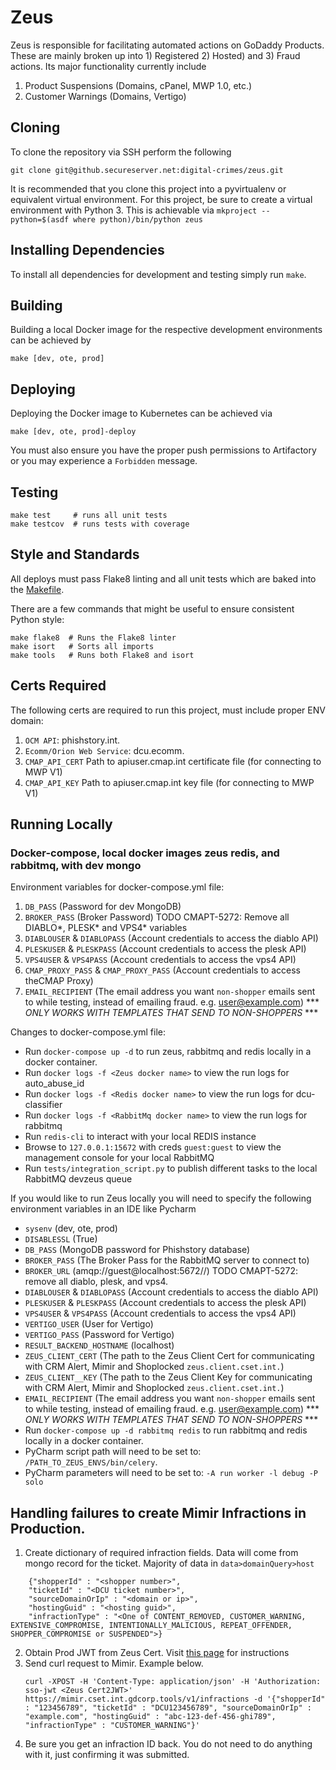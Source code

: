 # Zeus

Zeus is responsible for facilitating automated actions on GoDaddy Products. 
These are mainly broken up into 1) Registered 2) Hosted) and 3) Fraud actions. Its major functionality currently include
 1. Product Suspensions (Domains, cPanel, MWP 1.0, etc.)
 2. Customer Warnings (Domains, Vertigo)

## Cloning
To clone the repository via SSH perform the following
```
git clone git@github.secureserver.net:digital-crimes/zeus.git
```

It is recommended that you clone this project into a pyvirtualenv or equivalent virtual environment. For this project,
be sure to create a virtual environment with Python 3.
This is achievable via `mkproject --python=$(asdf where python)/bin/python zeus`

## Installing Dependencies
To install all dependencies for development and testing simply run `make`.

## Building
Building a local Docker image for the respective development environments can be achieved by
```
make [dev, ote, prod]
```

## Deploying
Deploying the Docker image to Kubernetes can be achieved via
```
make [dev, ote, prod]-deploy
```
You must also ensure you have the proper push permissions to Artifactory or you may experience a `Forbidden` message.

## Testing
```
make test     # runs all unit tests
make testcov  # runs tests with coverage
```

## Style and Standards
All deploys must pass Flake8 linting and all unit tests which are baked into the [Makefile](Makefile).

There are a few commands that might be useful to ensure consistent Python style:

```
make flake8  # Runs the Flake8 linter
make isort   # Sorts all imports
make tools   # Runs both Flake8 and isort
```

## Certs Required
The following certs are required to run this project, must include proper ENV domain:
 1. `OCM API`: phishstory.int.
 1. `Ecomm/Orion Web Service`: dcu.ecomm.
 1. `CMAP_API_CERT` Path to apiuser.cmap.int certificate file (for connecting to MWP V1)
 1. `CMAP_API_KEY` Path to apiuser.cmap.int key file (for connecting to MWP V1)
 
## Running Locally
### Docker-compose, local docker images zeus redis, and rabbitmq, with dev mongo

Environment variables for docker-compose.yml file:
1. `DB_PASS` (Password for dev MongoDB)
1. `BROKER_PASS` (Broker Password)
TODO CMAPT-5272: Remove all DIABLO*, PLESK* and VPS4* variables
1. `DIABLOUSER` & `DIABLOPASS` (Account credentials to access the diablo API)
1. `PLESKUSER` & `PLESKPASS` (Account credentials to access the plesk API)
1. `VPS4USER` & `VPS4PASS` (Account credentials to access the vps4 API)
1. `CMAP_PROXY_PASS` & `CMAP_PROXY_PASS` (Account credentials to access theCMAP Proxy)
1. `EMAIL_RECIPIENT` (The email address you want `non-shopper` emails sent to while testing, instead of emailing fraud. e.g. user@example.com)  *** *ONLY WORKS WITH TEMPLATES THAT SEND TO NON-SHOPPERS* ***

Changes to docker-compose.yml file:
* Run `docker-compose up -d` to run zeus, rabbitmq and redis locally in a docker container.
* Run `docker logs -f <Zeus docker name>` to view the run logs for auto_abuse_id
* Run `docker logs -f <Redis docker name>` to view the run logs for dcu-classifier
* Run `docker logs -f <RabbitMq docker name>` to view the run logs for rabbitmq
* Run `redis-cli` to interact with your local REDIS instance
* Browse to `127.0.0.1:15672` with creds `guest:guest` to view the management console for your local RabbitMQ
* Run `tests/integration_script.py` to publish different tasks to the local RabbitMQ devzeus queue

If you would like to run Zeus locally you will need to specify the following environment variables in an IDE like Pycharm
* `sysenv` (dev, ote, prod)
* `DISABLESSL` (True)
* `DB_PASS` (MongoDB password for Phishstory database)
* `BROKER_PASS` (The Broker Pass for the RabbitMQ server to connect to)
* `BROKER_URL` (amqp://guest@localhost:5672//)
TODO CMAPT-5272: remove all diablo, plesk, and vps4.
* `DIABLOUSER` & `DIABLOPASS` (Account credentials to access the diablo API)
* `PLESKUSER` & `PLESKPASS` (Account credentials to access the plesk API)
* `VPS4USER` & `VPS4PASS` (Account credentials to access the vps4 API)
* `VERTIGO_USER` (User for Vertigo)
* `VERTIGO_PASS` (Password for Vertigo)
* `RESULT_BACKEND_HOSTNAME` (localhost)
* `ZEUS_CLIENT_CERT` (The path to the Zeus Client Cert for communicating with CRM Alert, Mimir and Shoplocked `zeus.client.cset.int.`)
* `ZEUS_CLIENT__KEY` (The path to the Zeus Client Key for communicating with CRM Alert, Mimir and Shoplocked `zeus.client.cset.int.`)
* `EMAIL_RECIPIENT` (The email address you want `non-shopper` emails sent to while testing, instead of emailing fraud. e.g. user@example.com)  *** *ONLY WORKS WITH TEMPLATES THAT SEND TO NON-SHOPPERS* ***
* Run `docker-compose up -d rabbitmq redis` to run rabbitmq and redis locally in a docker container.
* PyCharm script path will need to be set to: `/PATH_TO_ZEUS_ENVS/bin/celery`.
* PyCharm parameters will need to be set to: `-A run worker -l debug -P solo`
 
## Handling failures to create Mimir Infractions in Production.
1. Create dictionary of required infraction fields. Data will come from mongo record for the ticket. Majority of data in `data>domainQuery>host`
```
    {"shopperId" : "<shopper number>",
    "ticketId" : "<DCU ticket number>",
    "sourceDomainOrIp" : "<domain or ip>",
    "hostingGuid" : "<hosting guid>",
    "infractionType" : "<One of CONTENT_REMOVED, CUSTOMER_WARNING, EXTENSIVE_COMPROMISE, INTENTIONALLY_MALICIOUS, REPEAT_OFFENDER, SHOPPER_COMPROMISE or SUSPENDED">}
```

2. Obtain Prod JWT from Zeus Cert. Visit [this page](https://confluence.godaddy.com/pages/viewpage.action?pageId=127801950) for instructions
3. Send curl request to Mimir. Example below.
    ```
    curl -XPOST -H 'Content-Type: application/json' -H 'Authorization: sso-jwt <Zeus Cert2JWT>' https://mimir.cset.int.gdcorp.tools/v1/infractions -d '{"shopperId" : "123456789", "ticketId" : "DCU123456789", "sourceDomainOrIp" : "example.com", "hostingGuid" : "abc-123-def-456-ghi789", "infractionType" : "CUSTOMER_WARNING"}'
    ```
4. Be sure you get an infraction ID back. You do not need to do anything with it, just confirming it was submitted.
